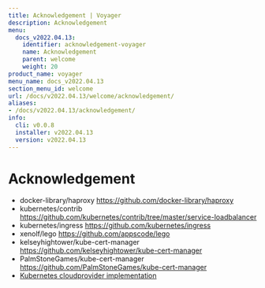 ```yaml
---
title: Acknowledgement | Voyager
description: Acknowledgement
menu:
  docs_v2022.04.13:
    identifier: acknowledgement-voyager
    name: Acknowledgement
    parent: welcome
    weight: 20
product_name: voyager
menu_name: docs_v2022.04.13
section_menu_id: welcome
url: /docs/v2022.04.13/welcome/acknowledgement/
aliases:
- /docs/v2022.04.13/acknowledgement/
info:
  cli: v0.0.8
  installer: v2022.04.13
  version: v2022.04.13
---
```


# Acknowledgement

 - docker-library/haproxy https://github.com/docker-library/haproxy
 - kubernetes/contrib https://github.com/kubernetes/contrib/tree/master/service-loadbalancer
 - kubernetes/ingress https://github.com/kubernetes/ingress
 - xenolf/lego https://github.com/appscode/lego
 - kelseyhightower/kube-cert-manager https://github.com/kelseyhightower/kube-cert-manager
 - PalmStoneGames/kube-cert-manager https://github.com/PalmStoneGames/kube-cert-manager
 - [Kubernetes cloudprovider implementation](https://github.com/kubernetes/kubernetes/tree/master/pkg/cloudprovider)
